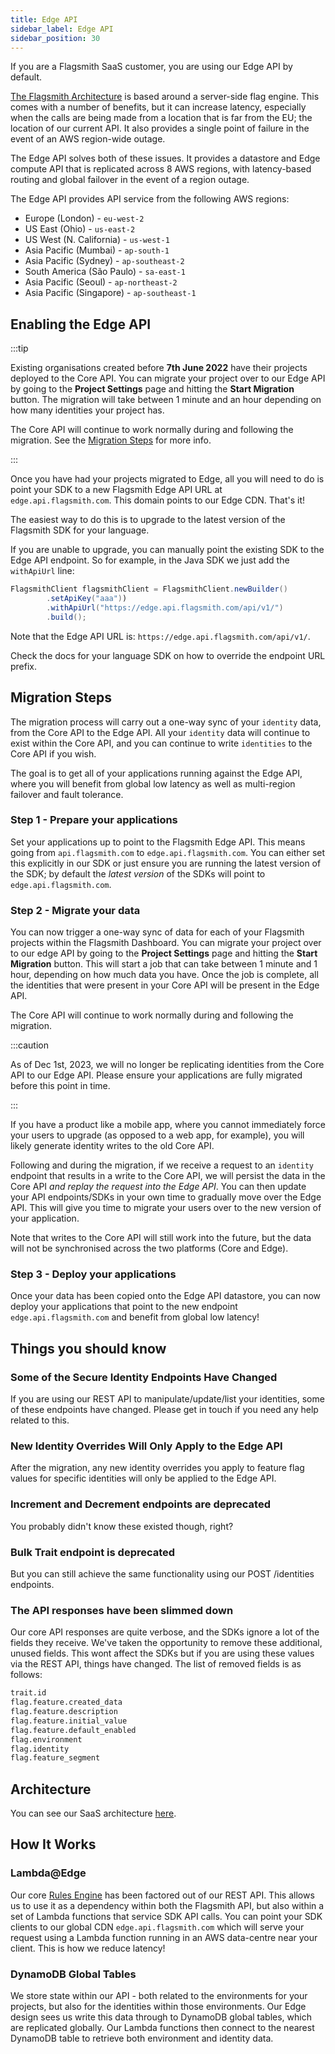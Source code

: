 ```yaml
---
title: Edge API
sidebar_label: Edge API
sidebar_position: 30
---
```


If you are a Flagsmith SaaS customer, you are using our Edge API by default.

[The Flagsmith Architecture](/integrating-with-flagsmith/integration-overview) is based around a server-side flag engine. This comes with a
number of benefits, but it can increase latency, especially when the calls are being made from a location that is far
from the EU; the location of our current API. It also provides a single point of failure in the event of an AWS
region-wide outage.

The Edge API solves both of these issues. It provides a datastore and Edge compute API that is replicated across 8 AWS
regions, with latency-based routing and global failover in the event of a region outage.

The Edge API provides API service from the following AWS regions:

- Europe (London) - `eu-west-2`
- US East (Ohio) - `us-east-2`
- US West (N. California) - `us-west-1`
- Asia Pacific (Mumbai) - `ap-south-1`
- Asia Pacific (Sydney) - `ap-southeast-2`
- South America (São Paulo) - `sa-east-1`
- Asia Pacific (Seoul) - `ap-northeast-2`
- Asia Pacific (Singapore) - `ap-southeast-1`

## Enabling the Edge API

:::tip

Existing organisations created before **7th June 2022** have their projects deployed to the Core API. You can migrate your project over to our Edge API by going to the **Project Settings** page and hitting the **Start Migration** button. The migration will take between 1 minute and an hour depending on how many identities your project has.

The Core API will continue to work normally during and following the migration. See the
[Migration Steps](#migration-steps) for more info.

:::

Once you have had your projects migrated to Edge, all you will need to do is point your SDK to a new Flagsmith Edge API
URL at `edge.api.flagsmith.com`. This domain points to our Edge CDN. That's it!

The easiest way to do this is to upgrade to the latest version of the Flagsmith SDK for your language.

If you are unable to upgrade, you can manually point the existing SDK to the Edge API endpoint. So for example, in the
Java SDK we just add the `withApiUrl` line:

```java
FlagsmithClient flagsmithClient = FlagsmithClient.newBuilder()
        .setApiKey("aaa"))
        .withApiUrl("https://edge.api.flagsmith.com/api/v1/")
        .build();
```

Note that the Edge API URL is: `https://edge.api.flagsmith.com/api/v1/`.

Check the docs for your language SDK on how to override the endpoint URL prefix.

## Migration Steps

The migration process will carry out a one-way sync of your `identity` data, from the Core API to the Edge API. All your `identity` data will continue to exist within the Core API, and you can continue to write `identities` to the Core API if you wish.

The goal is to get all of your applications running against the Edge API, where you will benefit from global low latency as well as multi-region failover and fault tolerance.

### Step 1 - Prepare your applications

Set your applications up to point to the Flagsmith Edge API. This means going from `api.flagsmith.com` to `edge.api.flagsmith.com`. You can either set this explicitly in our SDK or just ensure you are running the latest version of the SDK; by default the _latest version_ of the SDKs will point to `edge.api.flagsmith.com`.

### Step 2 - Migrate your data

You can now trigger a one-way sync of data for each of your Flagsmith projects within the Flagsmith Dashboard. You can migrate your project over to our edge API by going to the **Project Settings** page and hitting the **Start Migration** button. This will start a job that can take between 1 minute and 1 hour, depending on how much data you have. Once the job is complete, all the identities that were present in your Core API will be present in the Edge API.

The Core API will continue to work normally during and following the migration.

:::caution

As of Dec 1st, 2023, we will no longer be replicating identities from the Core API to our Edge API. Please ensure your applications are fully migrated before this point in time.

:::

If you have a product like a mobile app, where you cannot immediately force your users to upgrade (as opposed to a web app, for example), you will likely generate identity writes to the old Core API.

Following and during the migration, if we receive a request to an `identity` endpoint that results in a write to the Core API, we will persist the data in the Core API _and replay the request into the Edge API_. You can then update your API endpoints/SDKs in your own time to gradually move over the Edge API. This will give you time to migrate your users over to the new version of your application.

Note that writes to the Core API will still work into the future, but the data will not be synchronised across the two platforms (Core and Edge).

### Step 3 - Deploy your applications

Once your data has been copied onto the Edge API datastore, you can now deploy your applications that point to the new endpoint `edge.api.flagsmith.com` and benefit from global low latency!

## Things you should know

### Some of the Secure Identity Endpoints Have Changed

If you are using our REST API to manipulate/update/list your identities, some of these endpoints have changed. Please get in touch if you need any help related to this.

### New Identity Overrides Will Only Apply to the Edge API

After the migration, any new identity overrides you apply to feature flag values for specific identities will only be applied to the Edge API.

### Increment and Decrement endpoints are deprecated

You probably didn't know these existed though, right?

### Bulk Trait endpoint is deprecated

But you can still achieve the same functionality using our POST /identities endpoints.

### The API responses have been slimmed down

Our core API responses are quite verbose, and the SDKs ignore a lot of the fields they receive. We've taken the
opportunity to remove these additional, unused fields. This wont affect the SDKs but if you are using these values via
the REST API, things have changed. The list of removed fields is as follows:

```txt
trait.id
flag.feature.created_data
flag.feature.description
flag.feature.initial_value
flag.feature.default_enabled
flag.environment
flag.identity
flag.feature_segment
```

## Architecture

You can see our SaaS architecture [here](/flagsmith-concepts/platform-architecture).

## How It Works

### Lambda@Edge

Our core [Rules Engine](https://github.com/Flagsmith/flagsmith-engine) has been factored out of our REST API. This
allows us to use it as a dependency within both the Flagsmith API, but also within a set of Lambda functions that
service SDK API calls. You can point your SDK clients to our global CDN `edge.api.flagsmith.com` which will serve your
request using a Lambda function running in an AWS data-centre near your client. This is how we reduce latency!

### DynamoDB Global Tables

We store state within our API - both related to the environments for your projects, but also for the identities within those environments. Our Edge design sees us write this data through to DynamoDB global tables, which are replicated globally. Our Lambda functions then connect to the nearest DynamoDB table to retrieve both environment and identity data.
